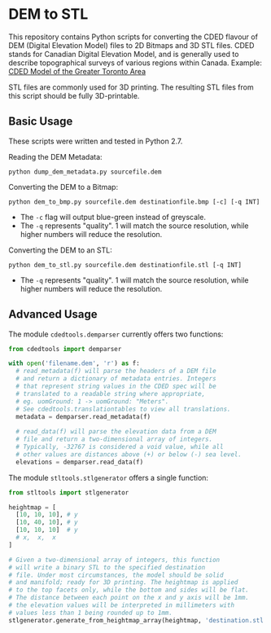 DEM to STL
==========

This repository contains Python scripts for converting the CDED flavour of DEM (Digital Elevation Model) files to 2D Bitmaps and 3D STL files. CDED stands for Canadian Digital Elevation Model, and is generally used to describe topographical surveys of various regions within Canada. Example: [CDED Model of the Greater Toronto Area](http://geogratis.gc.ca/api/en/nrcan-rncan/ess-sst/d09e4699-94da-4e6d-bf65-4f3a55393606.html)

STL files are commonly used for 3D printing. The resulting STL files from this script should be fully 3D-printable.

## Basic Usage
These scripts were written and tested in Python 2.7.

Reading the DEM Metadata:
```
python dump_dem_metadata.py sourcefile.dem
```

Converting the DEM to a Bitmap:
```
python dem_to_bmp.py sourcefile.dem destinationfile.bmp [-c] [-q INT]
```
* The `-c` flag will output blue-green instead of greyscale.
* The `-q` represents "quality". 1 will match the source resolution, while higher numbers will reduce the resolution.

Converting the DEM to an STL:
```
python dem_to_stl.py sourcefile.dem destinationfile.stl [-q INT]
```
* The `-q` represents "quality". 1 will match the source resolution, while higher numbers will reduce the resolution.

## Advanced Usage

The module `cdedtools.demparser` currently offers two functions:
```python
from cdedtools import demparser

with open('filename.dem', 'r') as f:
  # read_metadata(f) will parse the headers of a DEM file
  # and return a dictionary of metadata entries. Integers
  # that represent string values in the CDED spec will be
  # translated to a readable string where appropriate, 
  # eg. uomGround: 1 -> uomGround: "Meters".
  # See cdedtools.translationtables to view all translations.
  metadata = demparser.read_metadata(f)
  
  # read_data(f) will parse the elevation data from a DEM
  # file and return a two-dimensional array of integers.
  # Typically, -32767 is considered a void value, while all
  # other values are distances above (+) or below (-) sea level.
  elevations = demparser.read_data(f)
```

The module `stltools.stlgenerator` offers a single function:
```python
from stltools import stlgenerator

heightmap = [
  [10, 10, 10], # y
  [10, 40, 10], # y
  [10, 10, 10]  # y
  # x,  x,  x
]

# Given a two-dimensional array of integers, this function
# will write a binary STL to the specified destination
# file. Under most circumstances, the model should be solid
# and manifold; ready for 3D printing. The heightmap is applied
# to the top facets only, while the bottom and sides will be flat.
# The distance between each point on the x and y axis will be 1mm.
# the elevation values will be interpreted in millimeters with 
# values less than 1 being rounded up to 1mm.
stlgenerator.generate_from_heightmap_array(heightmap, 'destination.stl')
```
